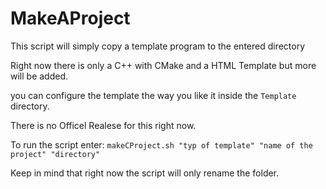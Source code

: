 # MakeAProject

This script will simply copy a template program to the entered directory

Right now there is only a C++ with CMake and a HTML Template but more will be added. 

you can configure the template the way you like it inside the `Template` directory.

There is no Officel Realese for this right now.

To run the script enter: `makeCProject.sh "typ of template" "name of the project" "directory"`

Keep in mind that right now the script will only rename the folder.